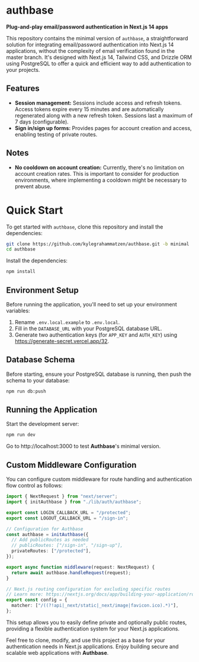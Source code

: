 # authbase

**Plug-and-play email/password authentication in Next.js 14 apps**

This repository contains the minimal version of `authbase`, a straightforward solution for integrating email/password authentication into Next.js 14 applications, without the complexity of email verification found in the master branch. It's designed with Next.js 14, Tailwind CSS, and Drizzle ORM using PostgreSQL to offer a quick and efficient way to add authentication to your projects.

## Features

- **Session management:** Sessions include access and refresh tokens. Access tokens expire every 15 minutes and are automatically regenerated along with a new refresh token. Sessions last a maximum of 7 days (configurable).
- **Sign in/sign up forms:** Provides pages for account creation and access, enabling testing of private routes.

## Notes

- **No cooldown on account creation:** Currently, there's no limitation on account creation rates. This is important to consider for production environments, where implementing a cooldown might be necessary to prevent abuse.

# Quick Start

To get started with `authbase`, clone this repository and install the dependencies:

```bash
git clone https://github.com/kylegrahammatzen/authbase.git -b minimal
cd authbase
```

Install the dependencies:

```bash
npm install
```

## Environment Setup

Before running the application, you'll need to set up your environment variables:

1. Rename `.env.local.example` to `.env.local`.
2. Fill in the `DATABASE_URL` with your PostgreSQL database URL.
3. Generate two authentication keys (for `APP_KEY` and `AUTH_KEY`) using https://generate-secret.vercel.app/32.

## Database Schema

Before starting, ensure your PostgreSQL database is running, then push the schema to your database:

```bash
npm run db:push
```

## Running the Application

Start the development server:

```bash
npm run dev
```

Go to http://localhost:3000 to test **Authbase**'s minimal version.

## Custom Middleware Configuration

You can configure custom middleware for route handling and authentication flow control as follows:

```typescript
import { NextRequest } from "next/server";
import { initAuthbase } from "./lib/auth/authbase";

export const LOGIN_CALLBACK_URL = "/protected";
export const LOGOUT_CALLBACK_URL = "/sign-in";

// Configuration for Authbase
const authbase = initAuthbase({
  // Add publicRoutes as needed
  // publicRoutes: ["/sign-in", "/sign-up"],
  privateRoutes: ["/protected"],
});

export async function middleware(request: NextRequest) {
  return await authbase.handleRequest(request);
}

// Next.js routing configuration for excluding specific routes
// Learn more: https://nextjs.org/docs/app/building-your-application/routing/middleware
export const config = {
  matcher: ["/((?!api|_next/static|_next/image|favicon.ico).*)"],
};
```

This setup allows you to easily define private and optionally public routes, providing a flexible authentication system for your Next.js applications.

Feel free to clone, modify, and use this project as a base for your authentication needs in Next.js applications. Enjoy building secure and scalable web applications with **Authbase**.
